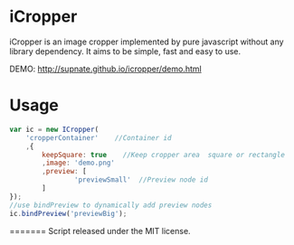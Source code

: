 iCropper
========

iCropper is an image cropper implemented by pure javascript without any library dependency. It aims to be simple, fast and easy to use.

DEMO: http://supnate.github.io/icropper/demo.html

Usage
=========
```js
var ic = new ICropper(
	'cropperContainer'    //Container id
	,{
		keepSquare: true    //Keep cropper area  square or rectangle
		,image: 'demo.png'
		,preview: [
				'previewSmall'  //Preview node id
		]
});
//use bindPreview to dynamically add preview nodes
ic.bindPreview('previewBig');
```

=======
Script released under the MIT license.
